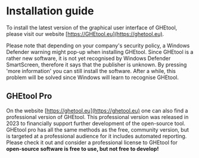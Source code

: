 # Installation guide
To install the latest version of the graphical user interface of GHEtool, please visit our website [https://GHEtool.eu](https://ghetool.eu).

Please note that depending on your company's security policy, a Windows Defender warning might pop-up when installing GHEtool.
Since GHEtool is a rather new software, it is not yet recognised by Windows Defender SmartScreen, therefore it says that the publisher is unknown. By pressing 'more information' you can still install the software. After a while, this problem will be solved since Windows will learn to recognise GHEtool.

## GHEtool Pro
On the website [https://ghetool.eu](https://ghetool.eu) one can also find a professional version of GHEtool.
This professional version was released in 2023 to financially support further development of the open-source tool.
GHEtool pro has all the same methods as the free, community version, but is targeted at a professional audience for it includes
automated reporting. Please check it out and consider a professional license to GHEtool for __open-source software is free to use, but not free to develop!__
